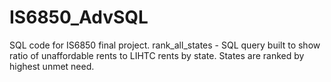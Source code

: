 # IS6850_AdvSQL
SQL code for IS6850 final project. rank_all_states - SQL query built to show ratio of unaffordable rents to LIHTC rents by state. States are ranked by highest unmet need.
 

